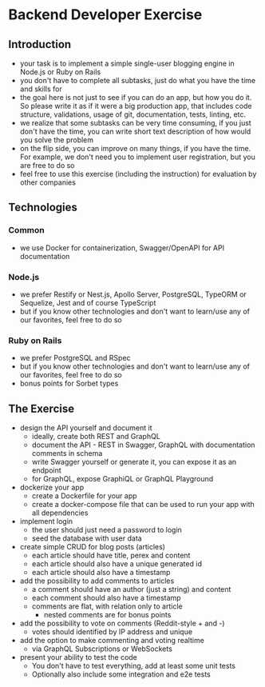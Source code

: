 # Backend Developer Exercise

## Introduction

- your task is to implement a simple single-user blogging engine in Node.js or Ruby on Rails
- you don't have to complete all subtasks, just do what you have the time and skills for
- the goal here is not just to see if you can do an app, but how you do it. So please write it as if it were a big production app, that includes code structure, validations, usage of git, documentation, tests, linting, etc.
- we realize that some subtasks can be very time consuming, if you just don't have the time, you can write short text description of how would you solve the problem
- on the flip side, you can improve on many things, if you have the time. For example, we don't need you to implement user registration, but you are free to do so
- feel free to use this exercise (including the instruction) for evaluation by other companies

## Technologies

### Common

- we use Docker for containerization, Swagger/OpenAPI for API documentation

### Node.js

- we prefer Restify or Nest.js, Apollo Server, PostgreSQL, TypeORM or Sequelize, Jest and of course TypeScript
- but if you know other technologies and don't want to learn/use any of our favorites, feel free to do so

### Ruby on Rails

- we prefer PostgreSQL and RSpec
- but if you know other technologies and don't want to learn/use any of our favorites, feel free to do so
- bonus points for Sorbet types

## The Exercise

- design the API yourself and document it
    - ideally, create both REST and GraphQL
    - document the API - REST in Swagger, GraphQL with documentation comments in schema
    - write Swagger yourself or generate it, you can expose it as an endpoint
    - for GraphQL, expose GraphiQL or GraphQL Playground
- dockerize your app
    - create a Dockerfile for your app
    - create a docker-compose file that can be used to run your app with all dependencies
- implement login
    - the user should just need a password to login
    - seed the database with user data
- create simple CRUD for blog posts (articles)
    - each article should have title, perex and content
    - each article should also have a unique generated id
    - each article should also have a timestamp
- add the possibility to add comments to articles
    - a comment should have an author (just a string) and content
    - each comment should also have a timestamp
    - comments are flat, with relation only to article
        - nested comments are for bonus points
- add the possibility to vote on comments (Reddit-style + and -)
    - votes should identified by IP address and unique
- add the option to make commenting and voting realtime
    - via GraphQL Subscriptions or WebSockets
- present your ability to test the code
    - You don't have to test everything, add at least some unit tests
    - Optionally also include some integration and e2e tests